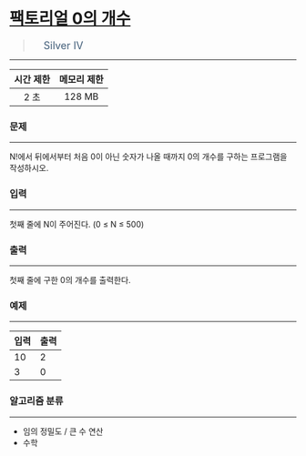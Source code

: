 # [팩토리얼 0의 개수](https://www.acmicpc.net/problem/1676)

> <img src="https://d2gd6pc034wcta.cloudfront.net/tier/7.svg" width="16" heigth="21" style = "vertical-align: middle;"/>&nbsp;<span style="font-size: 18px; color: #435f7a;">Silver IV</span>

***

<div align="center">

|시간 제한|메모리 제한|
|:---:|:---:|
|2 초 |128 MB|

</div>

### 문제

***

N!에서 뒤에서부터 처음 0이 아닌 숫자가 나올 때까지 0의 개수를 구하는 프로그램을 작성하시오.

### 입력

***

첫째 줄에 N이 주어진다. (0 ≤ N ≤ 500)

### 출력

***

첫째 줄에 구한 0의 개수를 출력한다.

### 예제

***

|입력|출력|
|:---|:---|
|10|2|
|3|0|

### 알고리즘 분류

***

* 임의 정밀도 / 큰 수 연산
* 수학

